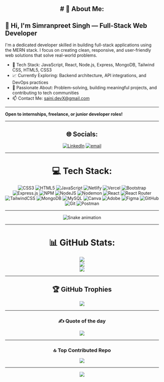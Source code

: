 <h2 align="center"># 💫 About Me:<h2/>

## 👋 Hi, I'm Simranpreet Singh — Full-Stack Web Developer  
I'm a dedicated developer skilled in building full-stack applications using the MERN stack. I focus on creating clean, responsive, and user-friendly web solutions that solve real-world problems.  

- 🚀 Tech Stack: JavaScript, React, Node.js, Express, MongoDB, Tailwind CSS, HTML5, CSS3  
- 📈 Currently Exploring: Backend architecture, API integrations, and DevOps practices  
- 🌱 Passionate About: Problem-solving, building meaningful projects, and contributing to tech communities  
- 📫 Contact Me: saini.devX@gmail.com  

---  

**Open to internships, freelance, or junior developer roles!**

---
<div align="center">

## 🌐 Socials:

[![LinkedIn](https://img.shields.io/badge/LinkedIn-%230077B5.svg?logo=linkedin&logoColor=white)](https://linkedin.com/in/simranpreet-singh-2a90bb36b) 
[![email](https://img.shields.io/badge/Email-D14836?logo=gmail&logoColor=white)](mailto:saini.devX@gmail.com)

---

# 💻 Tech Stack:

![CSS3](https://img.shields.io/badge/css3-%231572B6.svg?style=for-the-badge&logo=css3&logoColor=white) 
![HTML5](https://img.shields.io/badge/html5-%23E34F26.svg?style=for-the-badge&logo=html5&logoColor=white) 
![JavaScript](https://img.shields.io/badge/javascript-%23323330.svg?style=for-the-badge&logo=javascript&logoColor=%23F7DF1E) 
![Netlify](https://img.shields.io/badge/netlify-%23000000.svg?style=for-the-badge&logo=netlify&logoColor=#00C7B7) 
![Vercel](https://img.shields.io/badge/vercel-%23000000.svg?style=for-the-badge&logo=vercel&logoColor=white) 
![Bootstrap](https://img.shields.io/badge/bootstrap-%238511FA.svg?style=for-the-badge&logo=bootstrap&logoColor=white) 
![Express.js](https://img.shields.io/badge/express.js-%23404d59.svg?style=for-the-badge&logo=express&logoColor=%2361DAFB) 
![NPM](https://img.shields.io/badge/NPM-%23CB3837.svg?style=for-the-badge&logo=npm&logoColor=white) 
![NodeJS](https://img.shields.io/badge/node.js-6DA55F?style=for-the-badge&logo=node.js&logoColor=white) 
![Nodemon](https://img.shields.io/badge/NODEMON-%23323330.svg?style=for-the-badge&logo=nodemon&logoColor=%BBDEAD) 
![React](https://img.shields.io/badge/react-%2320232a.svg?style=for-the-badge&logo=react&logoColor=%2361DAFB) 
![React Router](https://img.shields.io/badge/React_Router-CA4245?style=for-the-badge&logo=react-router&logoColor=white) 
![TailwindCSS](https://img.shields.io/badge/tailwindcss-%2338B2AC.svg?style=for-the-badge&logo=tailwind-css&logoColor=white) 
![MongoDB](https://img.shields.io/badge/MongoDB-%234ea94b.svg?style=for-the-badge&logo=mongodb&logoColor=white) 
![MySQL](https://img.shields.io/badge/mysql-4479A1.svg?style=for-the-badge&logo=mysql&logoColor=white) 
![Canva](https://img.shields.io/badge/Canva-%2300C4CC.svg?style=for-the-badge&logo=Canva&logoColor=white) 
![Adobe](https://img.shields.io/badge/adobe-%23FF0000.svg?style=for-the-badge&logo=adobe&logoColor=white) 
![Figma](https://img.shields.io/badge/figma-%23F24E1E.svg?style=for-the-badge&logo=figma&logoColor=white) 
![GitHub](https://img.shields.io/badge/github-%23121011.svg?style=for-the-badge&logo=github&logoColor=white) 
![Git](https://img.shields.io/badge/git-%23F05033.svg?style=for-the-badge&logo=git&logoColor=white) 
![Postman](https://img.shields.io/badge/Postman-FF6C37?style=for-the-badge&logo=postman&logoColor=white)

---

<img src="https://profile-readme-generator.com/assets/snake.svg" alt="Snake animation" />

---

# 📊 GitHub Stats:

![](https://github-readme-stats.vercel.app/api?username=saini-devX&theme=dark&hide_border=false&include_all_commits=true&count_private=false)<br/>
![](https://nirzak-streak-stats.vercel.app/?user=saini-devX&theme=dark&hide_border=false)<br/>
![](https://github-readme-stats.vercel.app/api/top-langs/?username=saini-devX&theme=dark&hide_border=false&include_all_commits=true&count_private=false&layout=compact)

---

## 🏆 GitHub Trophies

![](https://github-profile-trophy.vercel.app/?username=saini-devX&theme=radical&no-frame=false&no-bg=true&margin-w=4)

---

### ✍️  Quote of the day

![](https://quotes-github-readme.vercel.app/api?type=horizontal&theme=radical)

---

### 🔝 Top Contributed Repo

![](https://github-contributor-stats.vercel.app/api?username=saini-devX&limit=5&theme=dark&combine_all_yearly_contributions=true)

---

[![](https://visitcount.itsvg.in/api?id=saini-devX&icon=0&color=0)](https://visitcount.itsvg.in)

<!-- Proudly created with GPRM ( https://gprm.itsvg.in ) -->

</div>
